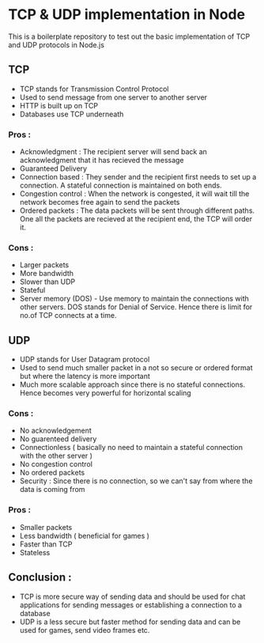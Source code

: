 # TCP & UDP implementation in Node

This is a boilerplate repository to test out the basic implementation of TCP and UDP protocols in Node.js

## TCP

- TCP stands for Transmission Control Protocol
- Used to send message from one server to another server
- HTTP is built up on TCP
- Databases use TCP underneath

### Pros :

- Acknowledgment : The recipient server will send back an acknowledgment that it has recieved the message
- Guaranteed Delivery
- Connection based : They sender and the recipient first needs to set up a connection. A stateful connection is maintained on both ends.
- Congestion control : When the network is congested, it will wait till the network becomes free again to send the packets
- Ordered packets : The data packets will be sent through different paths. One all the packets are recieved at the recipient end, the TCP will order it.

### Cons :

- Larger packets
- More bandwidth
- Slower than UDP
- Stateful
- Server memory (DOS) - Use memory to maintain the connections with other servers. DOS stands for Denial of Service. Hence there is limit for no.of TCP connects at a time.

## UDP

- UDP stands for User Datagram protocol
- Used to send much smaller packet in a not so secure or ordered format but where the latency is more important
- Much more scalable approach since there is no stateful connections. Hence becomes very powerful for horizontal scaling

### Cons :

- No acknowledgement
- No guarenteed delivery
- Connectionless ( basically no need to maintain a stateful connection with the other server )
- No congestion control
- No ordered packets
- Security : Since there is no connection, so we can't say from where the data is coming from

### Pros :

- Smaller packets
- Less bandwidth ( beneficial for games )
- Faster than TCP
- Stateless

## Conclusion :

- TCP is more secure way of sending data and should be used for chat applications for sending messages or establishing a connection to a database
- UDP is a less secure but faster method for sending data and can be used for games, send video frames etc.
